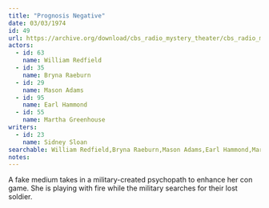 ```yaml
---
title: "Prognosis Negative"
date: 03/03/1974
id: 49
url: https://archive.org/download/cbs_radio_mystery_theater/cbs_radio_mystery_theater-0001-0050.zip/cbs_radio_mystery_theater-0001-0050%2Fcbsrmt_0049_prognosis_negative.mp3
actors:  
  - id: 63
    name: William Redfield  
  - id: 35
    name: Bryna Raeburn  
  - id: 29
    name: Mason Adams  
  - id: 95
    name: Earl Hammond  
  - id: 55
    name: Martha Greenhouse
writers:  
  - id: 23
    name: Sidney Sloan
searchable: William Redfield,Bryna Raeburn,Mason Adams,Earl Hammond,Martha Greenhouse Sidney Sloan
notes:  
---
```

A fake medium takes in a military-created psychopath to enhance her con game. She is playing with fire while the military searches for their lost soldier.